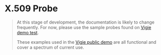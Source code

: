 # X.509 Probe


>At this stage of development, the documentation is likely to change frequently. For now, please use the sample probes found on [Vigie demo test](https://github.com/Vincoll/vigie-demo-test).
>
>These examples used in the [Vigie public demo](https://vigie.dev/demo) are all functional and cover a spectrum of current use.